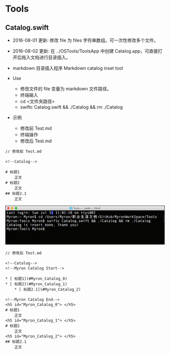 
# Tools

## Catalog.swift

* 2016-08-01 更新: 修改 file 为 files 字符串数组。可一次性修改多个文件。
* 2016-08-02 更新: 在 ../OSTools/ToolsApp 中创建 Catalog.app，可直接打开后拖入文档进行目录插入。

* markdown 目录插入程序 Markdown catalog inset tool
* Use
    * 修改文件的 file 变量为 markdown 文件路径。
    * 终端输入
    * cd <文件夹路径>
    * swiftc Catalog.swift && ./Catalog && rm ./Catalog
* 示例
    * 修改前 Test.md
    * 终端操作
    * 修改后 Test.md
    
```
// 修改前 Test.md

<!--Catalog-->

# 标题1
    正文
# 标题2
    正文
## 标题2.1
    正文
```

![](https://github.com/huangmubin/MyronWorkSpace/blob/master/Image/屏幕快照%202016-07-31%20上午11.02.25.png?raw=true)


```
// 修改后 Test.md

<!--Catalog-->
<!--Myron Catalog Start-->

* [ 标题1](#Myron_Catalog_0)
* [ 标题2](#Myron_Catalog_1)
    * [ 标题2.1](#Myron_Catalog_2)

<!--Myron Catalog End-->
<h5 id="Myron_Catalog_0"> </h5>
# 标题1
    正文
<h5 id="Myron_Catalog_1"> </h5>
# 标题2
    正文
<h5 id="Myron_Catalog_2"> </h5>
## 标题2.1
    正文
```

